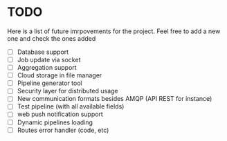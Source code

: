 # TODO

Here is a list of future imrpovements for the project. Feel free to add a new one and check the ones added

- [ ] Database support
- [ ] Job update via socket
- [ ] Aggregation support
- [ ] Cloud storage in file manager
- [ ] Pipeline generator tool
- [ ] Security layer for distributed usage
- [ ] New communication formats besides AMQP (API REST for instance)
- [ ] Test pipeline (with all available fields)
- [ ] web push notification support
- [ ] Dynamic pipelines loading
- [ ] Routes error handler (code, etc)
